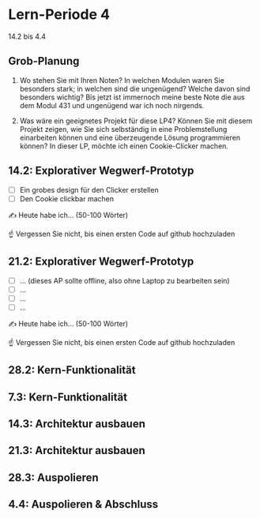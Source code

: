 # Lern-Periode 4

14.2 bis 4.4

## Grob-Planung

1. Wo stehen Sie mit Ihren Noten? In welchen Modulen waren Sie besonders stark; in welchen sind die ungenügend? Welche davon sind besonders wichtig?
Bis jetzt ist immernoch meine beste Note die aus dem Modul 431 und ungenügend war ich noch nirgends.

2. Was wäre ein geeignetes Projekt für diese LP4? Können Sie mit diesem Projekt zeigen, wie Sie sich selbständig in eine Problemstellung einarbeiten können und eine überzeugende Lösung programmieren können?
In dieser LP, möchte ich einen Cookie-Clicker machen.
## 14.2: Explorativer Wegwerf-Prototyp

- [ ] Ein grobes design für den Clicker erstellen
- [ ] Den Cookie clickbar machen

✍️ Heute habe ich... (50-100 Wörter)

☝️ Vergessen Sie nicht, bis einen ersten Code auf github hochzuladen

## 21.2: Explorativer Wegwerf-Prototyp

- [ ] ... (dieses AP sollte offline, also ohne Laptop zu bearbeiten sein)
- [ ] ...
- [ ] ...
- [ ] ...

✍️ Heute habe ich... (50-100 Wörter)

☝️ Vergessen Sie nicht, bis einen ersten Code auf github hochzuladen

## 28.2: Kern-Funktionalität

## 7.3: Kern-Funktionalität

## 14.3: Architektur ausbauen

## 21.3: Architektur ausbauen

## 28.3: Auspolieren

## 4.4: Auspolieren & Abschluss

